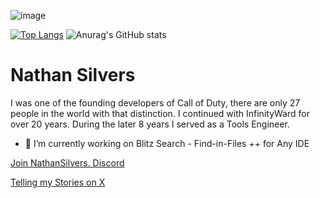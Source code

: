 ![image](https://github.com/user-attachments/assets/b357c901-2665-4069-992d-29dce5a06518)

[![Top Langs](https://github-readme-stats.vercel.app/api/top-langs/?username=natestah&layout=compact&langs_count=8&theme=dark)](https://github.com/anuraghazra/github-readme-stats) ![Anurag's GitHub stats](https://github-readme-stats.vercel.app/api?username=natestah&show_icons=true&theme=dark)
# Nathan Silvers

I was one of the founding developers of Call of Duty, there are only 27 people in the world with that distinction.  I continued with InfinityWard for over 20 years. During the later 8 years I served as a Tools Engineer.

- 🔭 I’m currently working on Blitz Search - Find-in-Files ++ for Any IDE

[Join NathanSilvers. Discord](https://discord.com/invite/UYPwQY9ngm) 

[Telling my Stories on X](https://x.com/BlitzSearch/articles) 

<!--

**Natestah/Natestah** is a ✨ _special_ ✨ repository because its `README.md` (this file) appears on your GitHub profile.

Here are some ideas to get you started:

- 🔭 I’m currently working on ...
- 🌱 I’m currently learning ...
- 👯 I’m looking to collaborate on ...
- 🤔 I’m looking for help with ...
- 💬 Ask me about ...
- 📫 How to reach me: ...
- 😄 Pronouns: ...
- ⚡ Fun fact: ...
-->
